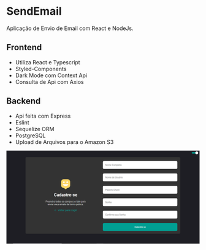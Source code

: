 # SendEmail
Aplicação de Envio de Email com React e NodeJs.

## Frontend

- Utiliza React e Typescript
- Styled-Components
- Dark Mode com Context Api
- Consulta de Api com Axios

## Backend

- Api feita com Express
- Eslint
- Sequelize ORM
- PostgreSQL
- Upload de Arquivos para o Amazon S3

![Alt text](Cadastro.PNG)
